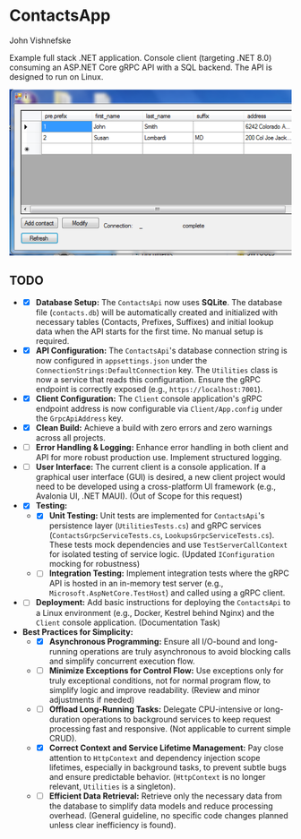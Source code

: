 ContactsApp
===========
John Vishnefske

Example full stack .NET application. Console client (targeting .NET 8.0) consuming an ASP.NET Core gRPC API with a SQL backend. The API is designed to run on Linux.

![screenshot](screenshot.png)

## TODO

*   - [x] **Database Setup:** The `ContactsApi` now uses **SQLite**. The database file (`contacts.db`) will be automatically created and initialized with necessary tables (Contacts, Prefixes, Suffixes) and initial lookup data when the API starts for the first time. No manual setup is required.
*   - [x] **API Configuration:** The `ContactsApi`'s database connection string is now configured in `appsettings.json` under the `ConnectionStrings:DefaultConnection` key. The `Utilities` class is now a service that reads this configuration. Ensure the gRPC endpoint is correctly exposed (e.g., `https://localhost:7001`).
*   - [x] **Client Configuration:** The `Client` console application's gRPC endpoint address is now configurable via `Client/App.config` under the `GrpcApiAddress` key.
*   - [x] **Clean Build:** Achieve a build with zero errors and zero warnings across all projects.
*   - [ ] **Error Handling & Logging:** Enhance error handling in both client and API for more robust production use. Implement structured logging.
*   - [ ] **User Interface:** The current client is a console application. If a graphical user interface (GUI) is desired, a new client project would need to be developed using a cross-platform UI framework (e.g., Avalonia UI, .NET MAUI). (Out of Scope for this request)
*   - [x] **Testing:**
    *   - [x] **Unit Testing:** Unit tests are implemented for `ContactsApi`'s persistence layer (`UtilitiesTests.cs`) and gRPC services (`ContactsGrpcServiceTests.cs`, `LookupsGrpcServiceTests.cs`). These tests mock dependencies and use `TestServerCallContext` for isolated testing of service logic. (Updated `IConfiguration` mocking for robustness)
    *   - [ ] **Integration Testing:** Implement integration tests where the gRPC API is hosted in an in-memory test server (e.g., `Microsoft.AspNetCore.TestHost`) and called using a gRPC client.
*   - [ ] **Deployment:** Add basic instructions for deploying the `ContactsApi` to a Linux environment (e.g., Docker, Kestrel behind Nginx) and the `Client` console application. (Documentation Task)
*   **Best Practices for Simplicity:**
    *   - [x] **Asynchronous Programming:** Ensure all I/O-bound and long-running operations are truly asynchronous to avoid blocking calls and simplify concurrent execution flow.
    *   - [ ] **Minimize Exceptions for Control Flow:** Use exceptions only for truly exceptional conditions, not for normal program flow, to simplify logic and improve readability. (Review and minor adjustments if needed)
    *   - [ ] **Offload Long-Running Tasks:** Delegate CPU-intensive or long-duration operations to background services to keep request processing fast and responsive. (Not applicable to current simple CRUD).
    *   - [x] **Correct Context and Service Lifetime Management:** Pay close attention to `HttpContext` and dependency injection scope lifetimes, especially in background tasks, to prevent subtle bugs and ensure predictable behavior. (`HttpContext` is no longer relevant, `Utilities` is a singleton).
    *   - [ ] **Efficient Data Retrieval:** Retrieve only the necessary data from the database to simplify data models and reduce processing overhead. (General guideline, no specific code changes planned unless clear inefficiency is found).
